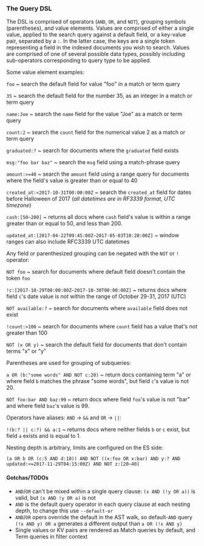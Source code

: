 ### The Query DSL

The DSL is comprised of operators (`AND`, `OR`, and `NOT`), grouping symbols (parentheses), and value elements.
Values are comprised of either a single value, applied to the search query against a default field, or a key-value
pair, separated by a `:`. In the latter case, the keys are a single token representing a field in the indexed documents
you wish to search. Values are comprised of one of several possible data types, possibly including sub-operators corresponding
to query type to be applied.


Some value element examples:

`foo` ~ search the default field for value "foo" in a match or term query

`35` ~ search the default field for the number 35, as an integer in a match or term query

`name:Joe` ~ search the `name` field for the value "Joe" as a match or term query

`count:2` ~ search the `count` field for the numerical value 2 as a match or term query

`graduated:?` ~ search for documents where the `graduated` field exists

`msg:"foo bar baz"` ~ search the `msg` field using a match-phrase query

`amount:>=40` ~ search the `amount` field using a range query for documents where the field's value is greater than or equal to 40

`created_at:<2017-10-31T00:00:00Z` ~ search the `created_at` field for dates before Halloween of 2017 (_all datetimes are in RF3339 format, UTC timezone_)

`cash:[50~200]` ~ returns all docs where `cash` field's value is within a range greater than or equal to 50, and less than 200.

`updated_at:[2017-04-22T09:45:00Z~2017-05-03T10:20:00Z]` ~ window ranges can also include RFC3339 UTC datetimes


Any field or parenthesized grouping can be negated with the `NOT` or `!` operator:

`NOT foo` ~ search for documents where default field doesn't contain the token `foo`

`!c:[2017-10-29T00:00:00Z~2017-10-30T00:00:00Z]` ~ returns docs where field `c`'s date value is _not_ within the range of October 29-31, 2017 (UTC)

`NOT available:?` ~ search for documents where `available` field does not exist 

`!count:>100` ~ search for documents where `count` field has a value that's _not_ greater than 100

`NOT (x OR y)` ~ search the default field for documents that don't contain terms "x" or "y"


Parentheses are used for grouping of subqueries:

`a OR (b:"some words" AND NOT c:20)` ~ return docs containing term "a" or where field `b` matches the phrase "some words", but field `c`'s value is not 20.

`NOT foo:bar AND baz:99` ~ return docs where field `foo`'s value is not "bar" and where field `baz`'s value is 99.


Operators have aliases: `AND` -> `&&` and `OR` -> `||`:

`!(b:? || c:?) && a:1` ~ returns docs where neither fields `b` or `c` exist, but field `a` exists and is equal to 1. 


Nesting depth is arbitrary, limits are configured on the ES side:

`(a OR b OR (c:5 AND d:10)) AND NOT ((x:foo OR x:bar) AND y:? AND updated:<=2017-11-29T04:15:00Z) AND NOT z:[20~40]`


#### Gotchas/TODOs
* `AND`/`OR` can't be mixed within a single query clause: `(x AND (!y OR a))` is valid, but `(x AND !y OR a)` is not
* `AND` is the default query operator in each query clause at each nesting depth, to change this use `--default-or`
* `AND`/`OR` opers override the default in the AST walk, so default-`AND` query `(!x AND y) OR a` generates a different output than `a OR (!x AND y)`
* Single values or KV pairs are rendered as Match queries by default, and Term queries in filter context

